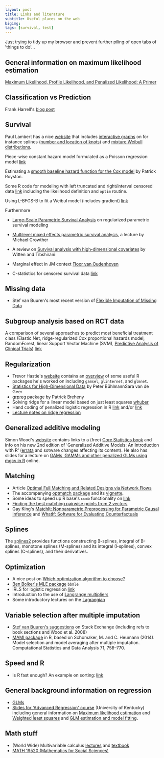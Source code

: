 ```yaml
---
layout: post
title: Links and literature
subtitle: Useful places on the web
bigimg: 
tags: [survival, test]
---
```


Just trying to tidy up my browser and prevent further piling of open tabs of 'things to do'...

## General information on maximum likelihood estimation
[Maximum Likelihood, Profile Likelihood, and Penalized Likelihood: A Primer](https://www.ncbi.nlm.nih.gov/pmc/articles/PMC3873110/pdf/kwt245.pdf)

## Classification vs Prediction
Frank Harrell's [blog post](https://www.fharrell.com/post/classification/)

## Survival 

Paul Lambert has a nice [website](https://pclambert.net) that includes 
[interactive graphs](https://pclambert.net/interactivegraphs/) on for instance splines 
([number and location of knots](https://pclambert.net/interactivegraphs/spline_eg/spline_eg)) and 
[mixture Weibull distributions](https://pclambert.net/interactivegraphs/mixture_weibull/mixture_weibull).

Piece-wise constant hazard model formulated as a Poisson regression model [link](https://data.princeton.edu/wws509/notes/c7s4)

Estimating a [smooth baseline hazard function for the Cox model](https://pdfs.semanticscholar.org/2f32/9b48f674a74253eb428b71ff237365fd4051.pdf) by Patrick Royston.

Some R code for modeling with left truncated and right/interval censored data [link](http://blogs2.datall-analyse.nl/2016/02/19/rcode_left_truncated_censored_data/#more-294) including the likelihood definition and ``optim`` routine. 

Using L-BFGS-B to fit a Weibul model (includes gradient) [link](https://stackoverflow.com/questions/39747569/r-optim-l-bfgs-b-needs-finite-values-of-fn-weibull)

Furthermore
* [Large-Scale Parametric Survival Analysis](https://www.ncbi.nlm.nih.gov/pmc/articles/PMC3796130/#APP1) on regularized parametric survival modeling
* [Multilevel mixed effects parametric survival analysis](https://www.stata.com/meeting/uk13/abstracts/materials/uk13_crowther.pdf), a lecture by Michael Crowther
* A review on [Survival analysis with high-dimensional covariates](https://www.ncbi.nlm.nih.gov/pmc/articles/PMC4806549/) by Witten and Tibshirani
* Marginal effect in JM context [Floor van Oudenhoven](https://floorvanoudenhoven.shinyapps.io/presentatie/#29)

*  C-statistics for censored survival data [link](https://www.ncbi.nlm.nih.gov/pmc/articles/PMC3079915/)

## Missing data
* Stef van Buuren's most recent version of [Flexible Imputation of Missing Data](https://stefvanbuuren.name/fimd/sec-JM.html)


## Subgroup analysis based on RCT data

A comparison of several approaches to predict most beneficial treatment class (Elastic Net, ridge-regularized Cox proportional hazards model, RandomForest, linear Support Vector Machine (SVM), [Predictive Analysis of Clinical Trials](https://CRAN.R-project.org/package=pact)) [link](https://doi.org/10.1101/338996)


## Regularization

* Trevor Hastie's [website](https://web.stanford.edu/~hastie/index.html) contains an [overview](https://web.stanford.edu/~hastie/swData.htm) of some useful R packages he's worked on including ``gamsel``, ``glinternet``, and ``glmnet``. 
* [Statistics for High-Dimensional Data](https://link.springer.com/book/10.1007%2F978-3-642-20192-9) by Peter BühlmannSara van de Geer
* [grpreg](https://cran.r-project.org/web/packages/grpreg/grpreg.pdf) package by Patrick Breheny
* Solving ridge for a linear model based on just least squares [whuber](https://stats.stackexchange.com/questions/69205/how-to-derive-the-ridge-regression-solution)
* Hand coding of penalized logistic regression in R [link](https://datascienceplus.com/logistic-regression-regularized-with-optimization/) and/or [link](http://pingax.com/logistic-regression-r-step-step-implementation-part-2/?utm_source=rss&utm_medium=rss&utm_campaign=logistic-regression-r-step-step-implementation-part-2)
* [Lecture notes on ridge regression](https://arxiv.org/pdf/1509.09169;Lecture) 


## Generalized additive modeling
Simon Wood's [website](https://people.maths.bris.ac.uk/~sw15190/) contains links to a (free) [Core Statistics book](https://people.maths.bris.ac.uk/~sw15190/core-statistics.pdf) and info on his new 2nd edition of 'Generalized Additive Models: An Introduction with R' ([errata](https://people.maths.bris.ac.uk/~sw15190/igam/errata.pdf) and sotware changes affecting its content). He also has slides for a lecture on [GAMs, GAMMs and other penalized GLMs using mgcv in R](https://people.maths.bris.ac.uk/~sw15190/talks/gam-mgcv.pdf) online.


## Matching

* Article [Optimal Full Matching and Related Designs via Network Flows](http://dept.stat.lsa.umich.edu/~bbh/hansenKlopfer2006.pdf)
* The accompanying [optmatch package](http://ftp.auckland.ac.nz/software/CRAN/doc/packages/optmatch.pdf) and its [vignette](http://ftp.auckland.ac.nz/software/CRAN/doc/vignettes/optmatch/optmatch.pdf).
* Some ideas to speed up R base's ``comb`` functionality on [link](https://stackoverflow.com/questions/26828301/faster-version-of-combn.)
* [Finding the best matching pairwise points from 2 vectors](https://stackoverflow.com/questions/13961493/finding-the-best-matching-pairwise-points-from-2-vectors)
* Gay King's [MatchIt: Nonparametric Preprocessing for Parametric Causal Inference](https://gking.harvard.edu/matchit) and [WhatIf: Software for Evaluating Counterfactuals](https://gking.harvard.edu/whatif)


## Splines
The [splines2](https://cran.r-project.org/web/packages/splines2/vignettes/splines2-intro.html) provides functions constructing B-splines, integral of B-splines, monotone splines (M-splines) and its integral (I-splines), convex splines (C-splines), and their derivatives.


## Optimization

* A nice post on [Which optimization algorithm to choose?](https://cran.r-project.org/web/packages/fitdistrplus/vignettes/Optimalgo.html#log-likelihood-function-and-its-gradient-for-beta-distribution)
* [Ben Bolker's MLE package](https://cran.r-project.org/web/packages/bbmle/vignettes/mle2.pdf) ``bbmle`` 
* IRLS for logistic regression [link](https://stats.stackexchange.com/questions/344309/why-using-newtons-method-for-logistic-regression-optimization-is-called-iterati)
* Introduction to the use of [Langrange multipliers](https://people.eecs.berkeley.edu/~klein/papers/lagrange-multipliers.pdf)
* Some introductory lectures on the [Lagrangian](https://www.khanacademy.org/math/multivariable-calculus/applications-of-multivariable-derivatives/lagrange-multipliers-and-constrained-optimization/v/the-lagrangian)

## Variable selection after multiple imputation
* [Stef van Buuren's suggestions](https://stats.stackexchange.com/questions/46719/multiple-imputation-and-model-selection) on Stack Exchange (including refs to book sections and Wood et al. 2008) 
* [MAMI package](http://mami.r-forge.r-project.org/MAMI_manual.pdf) in R, based on Schomaker, M. and C. Heumann (2014). Model selection and model averaging after multiple imputation. Computational Statistics and Data Analysis 71, 758–770.

## Speed and R
* Is R fast enough? An example on sorting: [link](http://predictiveecology.org/2015/04/28/Is-R-fast-enough-02.html)

## General background information on regression

* [GLMs](https://www.sagepub.com/sites/default/files/upm-binaries/21121_Chapter_15.pdf)
* [Slides for 'Advanced Regression' course](https://web.as.uky.edu/statistics/users/pbreheny/760/S13/notes.html) (University of Kentucky) including general information on [Maximum likelihood estimation](https://web.as.uky.edu/statistics/users/pbreheny/760/S13/notes/1-29.pdf) and [Weighted least squares](https://web.as.uky.edu/statistics/users/pbreheny/760/S13/notes/2-7.pdf) and [GLM estimation and model fitting](https://web.as.uky.edu/statistics/users/pbreheny/760/S13/notes/2-19.pdf).

## Math stuff
* (World Wide) Multivariable calculus [lectures](https://www.youtube.com/playlist?list=PLgKTLlHQn9510xXzi9tlZYU38XFs279qv) and [textbook](http://centerofmath.org/textbooks/multicalc/index.html)
* [MATH 19520 (Mathematics for Social Sciences)](https://vipulnaik.com/math-195/)






